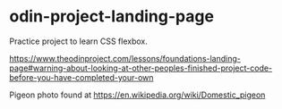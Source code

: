 # odin-project-landing-page
Practice project to learn CSS flexbox.

https://www.theodinproject.com/lessons/foundations-landing-page#warning-about-looking-at-other-peoples-finished-project-code-before-you-have-completed-your-own

Pigeon photo found at https://en.wikipedia.org/wiki/Domestic_pigeon